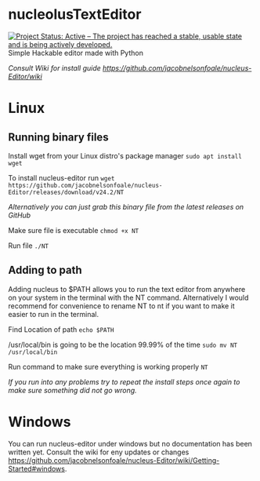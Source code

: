 # nucleolusTextEditor
[![Project Status: Active – The project has reached a stable, usable state and is being actively developed.](https://www.repostatus.org/badges/latest/active.svg)](https://www.repostatus.org/#active) \
Simple Hackable editor made with Python

*Consult Wiki for install guide https://github.com/jacobnelsonfoale/nucleus-Editor/wiki*

# Linux
## Running binary files

Install wget from your Linux distro's package manager `sudo apt install wget`

To install nucleus-editor run `wget https://github.com/jacobnelsonfoale/nucleus-Editor/releases/download/v24.2/NT`

*Alternatively you can just grab this binary file from the latest releases on GitHub*

Make sure file is executable `chmod +x NT`

Run file `./NT`

## Adding to path

Adding nucleus to $PATH allows you to run the text editor from anywhere on your system in the terminal with the NT command. Alternatively I would recommend for convenience to rename NT to nt if you want to make it easier to run in the terminal.

Find Location of path `echo $PATH`

/usr/local/bin is going to be the location 99.99% of the time `sudo mv NT /usr/local/bin`

Run command to make sure everything is working properly `NT`

*If you run into any problems try to repeat the install steps once again to make sure something did not go wrong.*

# Windows
You can run nucleus-editor under windows but no documentation has been written yet. Consult the wiki for eny updates or changes https://github.com/jacobnelsonfoale/nucleus-Editor/wiki/Getting-Started#windows.
